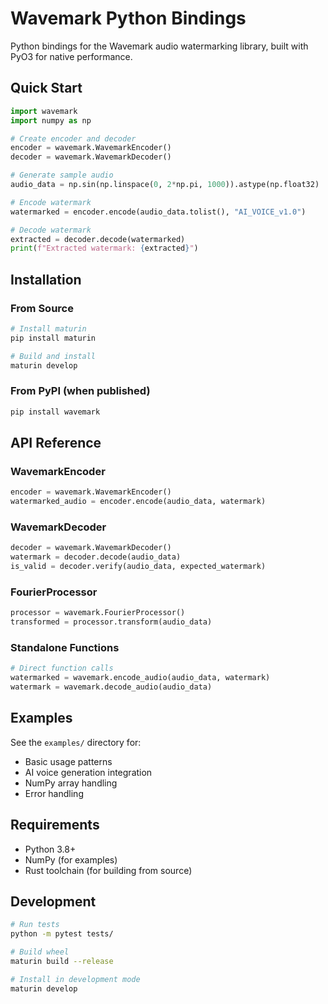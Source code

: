# Wavemark Python Bindings

Python bindings for the Wavemark audio watermarking library, built with PyO3 for native performance.

## Quick Start

```python
import wavemark
import numpy as np

# Create encoder and decoder
encoder = wavemark.WavemarkEncoder()
decoder = wavemark.WavemarkDecoder()

# Generate sample audio
audio_data = np.sin(np.linspace(0, 2*np.pi, 1000)).astype(np.float32)

# Encode watermark
watermarked = encoder.encode(audio_data.tolist(), "AI_VOICE_v1.0")

# Decode watermark
extracted = decoder.decode(watermarked)
print(f"Extracted watermark: {extracted}")
```

## Installation

### From Source
```bash
# Install maturin
pip install maturin

# Build and install
maturin develop
```

### From PyPI (when published)
```bash
pip install wavemark
```

## API Reference

### WavemarkEncoder
```python
encoder = wavemark.WavemarkEncoder()
watermarked_audio = encoder.encode(audio_data, watermark)
```

### WavemarkDecoder
```python
decoder = wavemark.WavemarkDecoder()
watermark = decoder.decode(audio_data)
is_valid = decoder.verify(audio_data, expected_watermark)
```

### FourierProcessor
```python
processor = wavemark.FourierProcessor()
transformed = processor.transform(audio_data)
```

### Standalone Functions
```python
# Direct function calls
watermarked = wavemark.encode_audio(audio_data, watermark)
watermark = wavemark.decode_audio(audio_data)
```

## Examples

See the `examples/` directory for:
- Basic usage patterns
- AI voice generation integration
- NumPy array handling
- Error handling

## Requirements

- Python 3.8+
- NumPy (for examples)
- Rust toolchain (for building from source)

## Development

```bash
# Run tests
python -m pytest tests/

# Build wheel
maturin build --release

# Install in development mode
maturin develop
```
